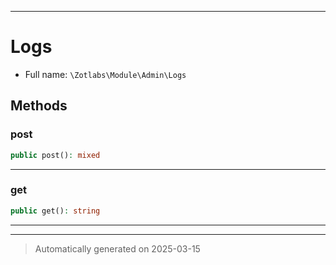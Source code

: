 ***

# Logs





* Full name: `\Zotlabs\Module\Admin\Logs`




## Methods


### post



```php
public post(): mixed
```












***

### get



```php
public get(): string
```












***


***
> Automatically generated on 2025-03-15

